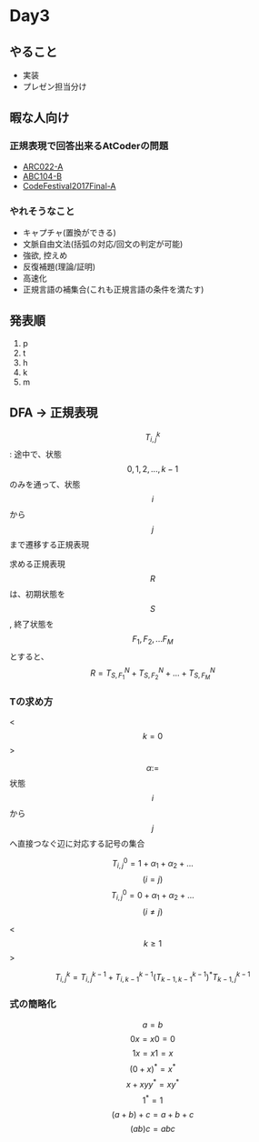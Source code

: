# Day3

## やること
- 実装
- プレゼン担当分け

## 暇な人向け
### 正規表現で回答出来るAtCoderの問題
- [ARC022-A](https://beta.atcoder.jp/contests/arc022/tasks/arc022_1)
- [ABC104-B](https://beta.atcoder.jp/contests/abc104/tasks/abc104_b)
- [CodeFestival2017Final-A](https://beta.atcoder.jp/contests/cf17-final/tasks/cf17_final_a)

### やれそうなこと
- キャプチャ(置換ができる)
- 文脈自由文法(括弧の対応/回文の判定が可能)
- 強欲, 控えめ
- 反復補題(理論/証明)
- 高速化
- 正規言語の補集合(これも正規言語の条件を満たす)

## 発表順

1. p
2. t
3. h
4. k
5. m

## DFA -> 正規表現

$$T^k_{i,j}$$: 途中で、状態$$0,1,2, ..., k-1$$のみを通って、状態$$i$$から$$j$$まで遷移する正規表現

求める正規表現$$R$$は、初期状態を$$S$$, 終了状態を$$F_1, F_2, ... F_M$$とすると、
$$R = T_{S,F_1}^N + T_{S,F_2}^N + ... + T_{S,F_M}^N$$

### Tの求め方

<$$k = 0$$>

$$\alpha :=$$ 状態$$i$$から$$j$$へ直接つなぐ辺に対応する記号の集合

$$T^0_{i,j} = 1 + \alpha_1 + \alpha_2 + ...$$ $$(i = j)$$
$$T^0_{i,j} = 0 + \alpha_1 + \alpha_2 + ...$$ $$(i \ne j)$$

<$$k \ge 1$$>

$$T^k_{i,j} = T^{k-1}_{i,j} + T^{k-1}_{i,k-1}(T^{k-1}_{k-1,k-1})^{*}T^{k-1}_{k-1,j}$$

### 式の簡略化
$$ a = b $$
$$ 0 x = x 0 = 0 $$
$$ 1 x = x 1 = x$$
$$ (0 + x)^{*} = x^{*}$$
$$x + xyy^{*} = xy^{*}$$
$$1^{*} = 1$$
$$(a + b) + c = a + b + c$$
$$(ab)c = abc$$
